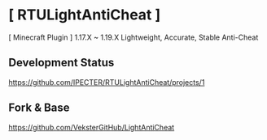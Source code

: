 # [ RTULightAntiCheat ]
[ Minecraft Plugin ] 1.17.X ~ 1.19.X Lightweight, Accurate, Stable Anti-Cheat

## Development Status
https://github.com/IPECTER/RTULightAntiCheat/projects/1


## Fork & Base
https://github.com/VeksterGitHub/LightAntiCheat
